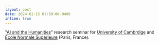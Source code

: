 ```yaml
---
layout: post
date: 2024-02-15 07:59:00-0400
inline: true
---
```


"[AI and the Humanities](http://lcfi.ac.uk/news-and-events/events/ai-and-humanities/)" research seminar for [University of Cambrdige](https://www.cam.ac.uk/) and [École Normale Supérieure](https://www.ens.psl.eu/) (Paris, France). 